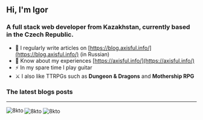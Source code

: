 ## Hi, I'm Igor
### A full stack web developer from Kazakhstan, currently based in the Czech Republic.</h3>


- 📝 I regularly write articles on [https://blog.axisful.info/](https://blog.axisful.info/) (in Russian)
- 📄 Know about my experiences [https://axisful.info/](https://axisful.info/)
- ⚡ In my spare time I play guitar 
- ⚔️ I also like TTRPGs such as __Dungeon & Dragons__ and __Mothership RPG__



### The latest blogs posts
<!-- BLOG-POST-LIST:START -->
<!-- BLOG-POST-LIST:END -->


---

<img align="left" src="https://github-readme-stats.vercel.app/api/top-langs?username=8kto&show_icons=true&locale=en&layout=compact" alt="8kto" />

<img align="center" src="https://github-readme-stats.vercel.app/api?username=8kto&show_icons=true&locale=en&count_private=true&layout=compact" alt="8kto" />

<img align="center" src="https://github-readme-streak-stats.herokuapp.com/?user=8kto&layout=compact" alt="8kto" />

